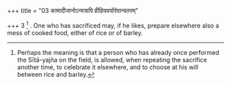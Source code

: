 +++
title = "03 कामादीजानोऽन्यत्रापि व्रीहियवयोरेवान्यतरम्"

+++
3 [^2] . One who has sacrificed may, if he likes, prepare elsewhere also a mess of cooked food, either of rice or of barley.


[^2]:  Perhaps the meaning is that a person who has already once performed the Sītā-yajña on the field, is allowed, when repeating the sacrifice another time, to celebrate it elsewhere, and to choose at his will between rice and barley.


